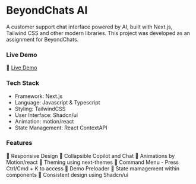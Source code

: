 # BeyondChats AI

A customer support chat interface powered by AI, built with Next.js, Tailwind CSS and other modern libraries. This project was developed as an assignment for BeyondChats.

### Live Demo

🔗 [Live Demo](https://beyond-chats-ai.vercel.app)

### Tech Stack

- Framework: Next.js
- Language: Javascript & Typescript
- Styling: TailwindCSS
- User Interface: Shadcn/ui
- Animation: motion/react
- State Management: React ContextAPI

### Features

🚀 Responsive Design
🚀 Collapsible Copilot and Chat
🚀 Animations by Motion/react
🚀 Theming using next-themes
🚀 Command Menu - Press Ctrl/Cmd + K to access
🚀 Demo Preloader
🚀 State mamagement within components
🚀 Consistent design using Shadcn/ui
